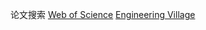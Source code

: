 论文搜索
[Web of Science](https://apps.webofknowledge.com/WOS_GeneralSearch_input.do?product=WOS&search_mode=GeneralSearch&SID=2EI5NBIuVKSppsN3er3&preferencesSaved=)
[Engineering Village](https://www.engineeringvillage.com/search/quick.url)

